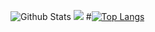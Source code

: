 ![Github Stats](https://github-readme-stats.vercel.app/api?username=Damnun&show_icons=true)
[![](http://mazassumnida.wtf/api/v2/generate_badge?boj=universe_lee)](https://www.acmicpc.net/user/universe_lee)
#[![Top Langs](https://github-readme-stats.vercel.app/api/top-langs/?username=Damnun)](https://github.com/Damnun/github-readme-stats)
